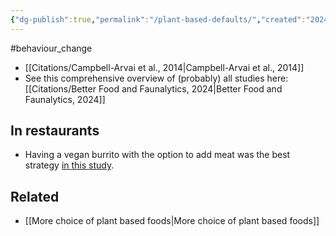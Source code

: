 ```yaml
---
{"dg-publish":true,"permalink":"/plant-based-defaults/","created":"2024-04-21T14:59:57.000+01:00","updated":"2025-09-29T00:21:43.273+01:00"}
---
```


#behaviour_change 

- [[Citations/Campbell-Arvai et al., 2014\|Campbell-Arvai et al., 2014]]
- See this comprehensive overview of (probably) all studies here: [[Citations/Better Food and Faunalytics, 2024\|Better Food and Faunalytics, 2024]] 

## In restaurants
- Having a vegan burrito with the option to add meat was the best strategy [in this study](https://onlinelibrary.wiley.com/doi/pdf/10.1111/jasp.12632).

## Related
- [[More choice of plant based foods\|More choice of plant based foods]]